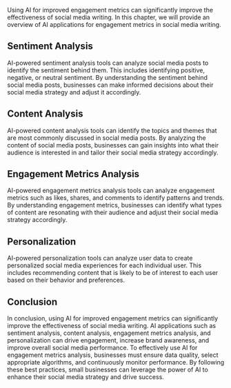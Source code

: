 
Using AI for improved engagement metrics can significantly improve the effectiveness of social media writing. In this chapter, we will provide an overview of AI applications for engagement metrics in social media writing.

Sentiment Analysis
------------------

AI-powered sentiment analysis tools can analyze social media posts to identify the sentiment behind them. This includes identifying positive, negative, or neutral sentiment. By understanding the sentiment behind social media posts, businesses can make informed decisions about their social media strategy and adjust it accordingly.

Content Analysis
----------------

AI-powered content analysis tools can identify the topics and themes that are most commonly discussed in social media posts. By analyzing the content of social media posts, businesses can gain insights into what their audience is interested in and tailor their social media strategy accordingly.

Engagement Metrics Analysis
---------------------------

AI-powered engagement metrics analysis tools can analyze engagement metrics such as likes, shares, and comments to identify patterns and trends. By understanding engagement metrics, businesses can identify what types of content are resonating with their audience and adjust their social media strategy accordingly.

Personalization
---------------

AI-powered personalization tools can analyze user data to create personalized social media experiences for each individual user. This includes recommending content that is likely to be of interest to each user based on their behavior and preferences.

Conclusion
----------

In conclusion, using AI for improved engagement metrics can significantly improve the effectiveness of social media writing. AI applications such as sentiment analysis, content analysis, engagement metrics analysis, and personalization can drive engagement, increase brand awareness, and improve overall social media performance. To effectively use AI for engagement metrics analysis, businesses must ensure data quality, select appropriate algorithms, and continuously monitor performance. By following these best practices, small businesses can leverage the power of AI to enhance their social media strategy and drive success.
